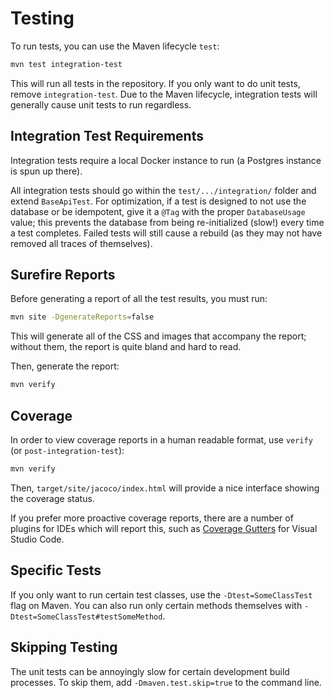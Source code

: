 # Testing

To run tests, you can use the Maven lifecycle `test`:

```sh
mvn test integration-test
```

This will run all tests in the repository. If you only want to do unit tests, remove
`integration-test`. Due to the Maven lifecycle, integration tests will generally cause unit tests to
run regardless.

## Integration Test Requirements

Integration tests require a local Docker instance to run (a Postgres instance is spun up there).

All integration tests should go within the `test/.../integration/` folder and extend `BaseApiTest`.
For optimization, if a test is designed to not use the database or be idempotent, give it a `@Tag`
with the proper `DatabaseUsage` value; this prevents the database from being re-initialized (slow!)
every time a test completes. Failed tests will still cause a rebuild (as they may not have removed
all traces of themselves).

## Surefire Reports

Before generating a report of all the test results, you must run:

```sh
mvn site -DgenerateReports=false
```

This will generate all of the CSS and images that accompany the report; without them, the report is
quite bland and hard to read.

Then, generate the report:

```sh
mvn verify
```

## Coverage

In order to view coverage reports in a human readable format, use `verify` (or
`post-integration-test`):

```sh
mvn verify
```

Then, `target/site/jacoco/index.html` will provide a nice interface showing the coverage status.

If you prefer more proactive coverage reports, there are a number of plugins for IDEs which will
report this, such as
[Coverage Gutters](https://marketplace.visualstudio.com/items?itemName=ryanluker.vscode-coverage-gutters)
for Visual Studio Code.

## Specific Tests

If you only want to run certain test classes, use the `-Dtest=SomeClassTest` flag on Maven. You can
also run only certain methods themselves with `-Dtest=SomeClassTest#testSomeMethod`.

## Skipping Testing

The unit tests can be annoyingly slow for certain development build processes. To skip them, add
`-Dmaven.test.skip=true` to the command line.
